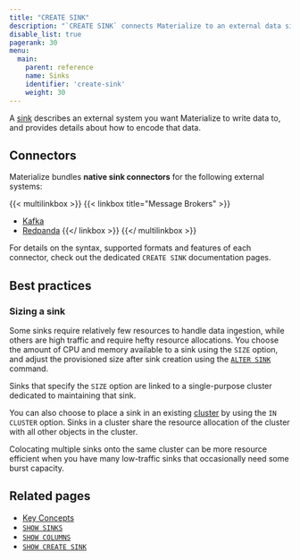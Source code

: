 ```yaml
---
title: "CREATE SINK"
description: "`CREATE SINK` connects Materialize to an external data sink."
disable_list: true
pagerank: 30
menu:
  main:
    parent: reference
    name: Sinks
    identifier: 'create-sink'
    weight: 30
---
```


A [sink](../../get-started/key-concepts/#sinks) describes an external system you
want Materialize to write data to, and provides details about how to encode
that data.

## Connectors

Materialize bundles **native sink connectors** for the following external
systems:

{{< multilinkbox >}}
{{< linkbox title="Message Brokers" >}}
- [Kafka](/sql/create-sink/kafka)
- [Redpanda](/sql/create-sink/kafka)
{{</ linkbox >}}
{{</ multilinkbox >}}

For details on the syntax, supported formats and features of each connector,
check out the dedicated `CREATE SINK` documentation pages.

## Best practices

### Sizing a sink

Some sinks require relatively few resources to handle data ingestion, while
others are high traffic and require hefty resource allocations. You choose the
amount of CPU and memory available to a sink using the `SIZE` option, and
adjust the provisioned size after sink creation using the [`ALTER SINK`](/sql/alter-sink) command.

Sinks that specify the `SIZE` option are linked to a single-purpose cluster
dedicated to maintaining that sink.

You can also choose to place a sink in an existing
[cluster](/get-started/key-concepts/#clusters) by using the `IN CLUSTER` option.
Sinks in a cluster share the resource allocation of the cluster with all other
objects in the cluster.

Colocating multiple sinks onto the same cluster can be more resource efficient
when you have many low-traffic sinks that occasionally need some burst
capacity.

[//]: # "TODO(morsapaes) Add best practices for sizing sinks."

## Related pages

- [Key Concepts](../../get-started/key-concepts/)
- [`SHOW SINKS`](/sql/show-sinks/)
- [`SHOW COLUMNS`](/sql/show-columns/)
- [`SHOW CREATE SINK`](/sql/show-create-sink/)
